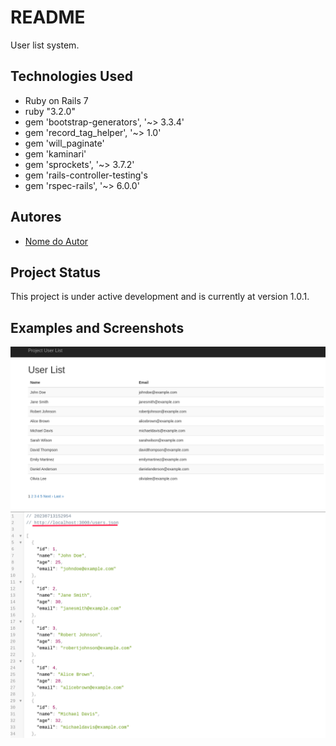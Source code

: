 # README


User list system.

## Technologies Used

- Ruby on Rails 7
- ruby "3.2.0"
- gem 'bootstrap-generators', '~> 3.3.4'
- gem 'record_tag_helper', '~> 1.0'
- gem 'will_paginate'
- gem 'kaminari'
- gem 'sprockets', '~> 3.7.2'
- gem 'rails-controller-testing's
- gem 'rspec-rails', '~> 6.0.0'

## Autores

- [Nome do Autor](https://github.com/DTOX40)

## Project Status

This project is under active development and is currently at version 1.0.1.

## Examples and Screenshots

![Exemplo 1](docs/interface.png)
![Exemplo 2](docs/json.png)
